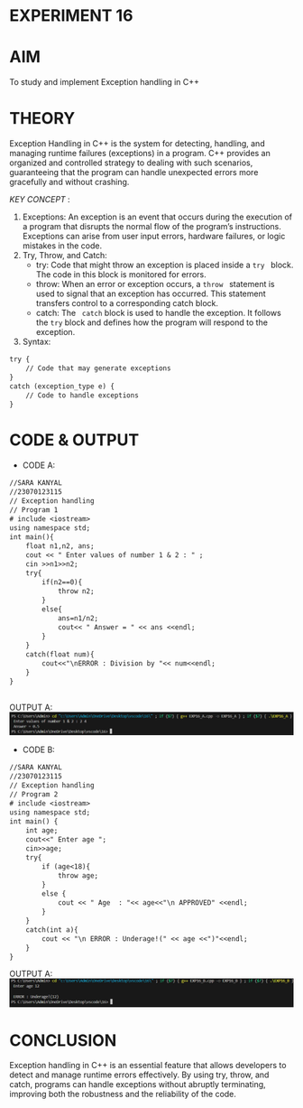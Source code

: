 # EXPERIMENT 16
# AIM
To study and implement Exception handling in C++
# THEORY
Exception Handling in C++ is the system for detecting, handling, and managing runtime failures (exceptions) in a program. C++ provides an organized and controlled strategy to dealing with such scenarios, guaranteeing that the program can handle unexpected errors more gracefully and without crashing. <BR>

*KEY CONCEPT* : <BR>
1. Exceptions: An exception is an event that occurs during the execution of a program that disrupts the normal flow of the program’s instructions. Exceptions can arise from user input errors, hardware failures, or logic mistakes in the code. <BR>
2. Try, Throw, and Catch: <BR>
   * try: Code that might throw an exception is placed inside a `try ` block. The code in this block is monitored for errors. <BR>
   * throw: When an error or exception occurs, a `throw ` statement is used to signal that an exception has occurred. This statement transfers control to a corresponding catch block. <BR>
   * catch: The ` catch` block is used to handle the exception. It follows the `try` block and defines how the program will respond to the exception. <BR>
3. Syntax:
``` 
try {
    // Code that may generate exceptions
}
catch (exception_type e) {
    // Code to handle exceptions
}
```
# CODE & OUTPUT
* CODE A:
```
//SARA KANYAL
//23070123115
// Exception handling 
// Program 1
# include <iostream>
using namespace std;
int main(){
    float n1,n2, ans;
    cout << " Enter values of number 1 & 2 : " ;
    cin >>n1>>n2;
    try{
        if(n2==0){
            throw n2;
        }
        else{
            ans=n1/n2;
            cout<< " Answer = " << ans <<endl;
        }
    }
    catch(float num){
        cout<<"\nERROR : Division by "<< num<<endl;
    }
}


```
OUTPUT A:
 ![EXP16A](https://github.com/sarakanyal03/CDS_Experiment16/blob/main/16A.png )
* CODE B:
```
//SARA KANYAL
//23070123115
// Exception handling 
// Program 2
# include <iostream>
using namespace std;
int main() {
    int age;
    cout<<" Enter age ";
    cin>>age;
    try{
        if (age<18){
            throw age;
        }
        else {
            cout << " Age  : "<< age<<"\n APPROVED" <<endl;
        }
    }
    catch(int a){
        cout << "\n ERROR : Underage!(" << age <<")"<<endl;
    }
}
```
OUTPUT A:
 ![EXP16B]( https://github.com/sarakanyal03/CDS_Experiment16/blob/main/16B.png)
# CONCLUSION
Exception handling in C++ is an essential feature that allows developers to detect and manage runtime errors effectively. By using try, throw, and catch, programs can handle exceptions without abruptly terminating, improving both the robustness and the reliability of the code.
